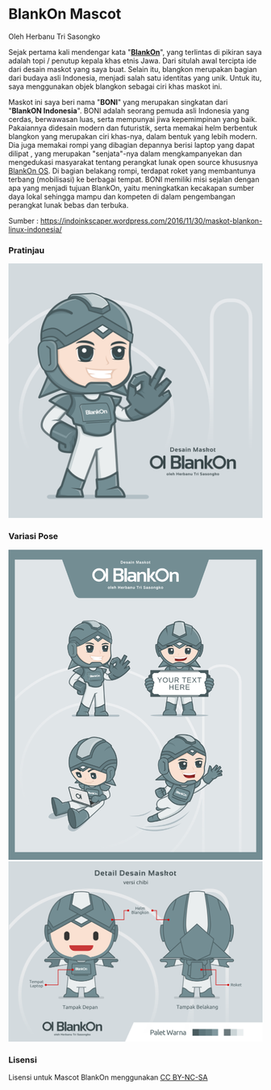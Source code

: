 # BlankOn Mascot  

Oleh Herbanu Tri Sasongko 

Sejak pertama kali mendengar kata "[__BlankOn__](https://www.blankonlinux.or.id/)", yang terlintas di pikiran saya adalah topi / penutup kepala khas etnis Jawa. Dari situlah awal tercipta ide dari desain maskot yang saya buat. Selain itu, blangkon merupakan bagian dari budaya asli Indonesia, menjadi salah satu identitas yang unik. Untuk itu, saya menggunakan objek blangkon sebagai ciri khas maskot ini.

Maskot ini saya beri nama "__BONI__" yang merupakan singkatan dari "__BlankON Indonesia__". BONI adalah seorang pemuda asli Indonesia yang cerdas, berwawasan luas, serta mempunyai jiwa kepemimpinan yang baik. Pakaiannya didesain modern dan futuristik, serta memakai helm berbentuk blangkon yang merupakan ciri khas-nya, dalam bentuk yang lebih modern. Dia juga memakai rompi yang dibagian depannya berisi laptop yang dapat dilipat , yang merupakan "senjata"-nya dalam mengkampanyekan dan mengedukasi masyarakat tentang perangkat lunak open source khususnya [BlankOn OS](https://www.blankonlinux.or.id/). Di bagian belakang rompi, terdapat roket yang membantunya terbang (mobilisasi) ke berbagai tempat. BONI memiliki misi sejalan dengan apa yang menjadi tujuan BlankOn, yaitu meningkatkan kecakapan sumber daya lokal sehingga mampu dan kompeten di dalam pengembangan perangkat lunak bebas dan terbuka.

Sumber : https://indoinkscaper.wordpress.com/2016/11/30/maskot-blankon-linux-indonesia/

### Pratinjau
![Boni](https://raw.githubusercontent.com/BlankOn/blankon-mascot/master/MaskotBlankOnHerbanu.png)  

### Variasi Pose
![Boni](https://raw.githubusercontent.com/BlankOn/blankon-mascot/master/VariasiPoseMaskotBlankOn.png)
![Boni](https://raw.githubusercontent.com/BlankOn/blankon-mascot/master/DetailMaskotBlankOnHerbanu2.Png)

### Lisensi  

Lisensi untuk Mascot BlankOn menggunakan [CC BY-NC-SA](https://creativecommons.org/licenses/by-nc-sa/4.0/legalcode)

